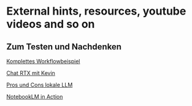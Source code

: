 # External hints, resources, youtube videos and so on 

## Zum Testen und Nachdenken

[Komplettes Workflowbeispiel](https://youtu.be/V_0dNE-H2gw?si=S2tYsSTMmZOkqsI3)

[Chat RTX mit Kevin](https://youtu.be/wZ4sPUcdlO4?si=2kBOIYffyxNnbx_M)

[Pros und Cons lokale LLM](https://youtu.be/EMuBqcO048E?si=8rFKPKXFMYyC0pfG)  

[NotebookLM in Action](https://youtu.be/YmVZkl6KVUs?si=-Zjqj3NkHGmmSVrr)

